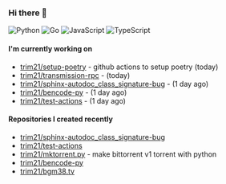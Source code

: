 ### Hi there 👋

![Python](https://img.shields.io/badge/python-3670A0?style=for-the-badge&logo=python&logoColor=ffdd54)
![Go](https://img.shields.io/badge/go-%2300ADD8.svg?style=for-the-badge&logo=go&logoColor=white)
![JavaScript](https://img.shields.io/badge/javascript-%23323330.svg?style=for-the-badge&logo=javascript&logoColor=%23F7DF1E)
![TypeScript](https://img.shields.io/badge/typescript-%23007ACC.svg?style=for-the-badge&logo=typescript&logoColor=white)

#### I'm currently working on

- [trim21/setup-poetry](https://github.com/trim21/setup-poetry) - github actions to setup poetry (today)
- [trim21/transmission-rpc](https://github.com/trim21/transmission-rpc) -  (today)
- [trim21/sphinx-autodoc_class_signature-bug](https://github.com/trim21/sphinx-autodoc_class_signature-bug) -  (1 day ago)
- [trim21/bencode-py](https://github.com/trim21/bencode-py) -  (1 day ago)
- [trim21/test-actions](https://github.com/trim21/test-actions) -  (1 day ago)

#### Repositories I created recently

- [trim21/sphinx-autodoc_class_signature-bug](https://github.com/trim21/sphinx-autodoc_class_signature-bug)
- [trim21/test-actions](https://github.com/trim21/test-actions)
- [trim21/mktorrent.py](https://github.com/trim21/mktorrent.py) - make bittorrent v1 torrent with python
- [trim21/bencode-py](https://github.com/trim21/bencode-py)
- [trim21/bgm38.tv](https://github.com/trim21/bgm38.tv)

